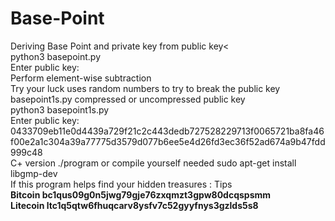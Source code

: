# Base-Point
Deriving Base Point and private key from public key<<br>
python3 basepoint.py<br>
Enter public key:<br>
Perform element-wise subtraction<br>
Try your luck uses random numbers to try to break the public key<br>
basepoint1s.py compressed or uncompressed public key<br>
python3 basepoint1s.py <br>
Enter public key: 0433709eb11e0d4439a729f21c2c443dedb727528229713f0065721ba8fa46f00e2a1c304a39a77775d3579d077b6ee5e4d26fd3ec36f52ad674a9b47fdd999c48<br>
C+ version ./program   or compile yourself needed sudo apt-get install libgmp-dev <br>
If this program helps find your hidden treasures : Tips<br>
<b>Bitcoin bc1qus09g0n5jwg79gje76zxqmzt3gpw80dcqspsmm   <br>
  Litecoin ltc1q5qtw6fhuqcarv8ysfv7c52gyyfnys3gzlds5s8  </b>

